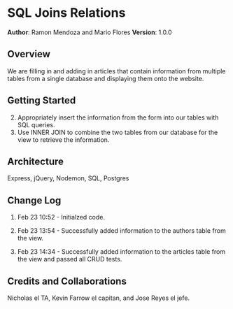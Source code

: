 # SQL Joins Relations

**Author**: Ramon Mendoza and Mario Flores
**Version**: 1.0.0

## Overview
<!-- Provide a high level overview of what this application is and why you are building it, beyond the fact that it's an assignment for a Code Fellows 301 class. (i.e. What's your problem domain?) -->
We are filling in and adding in articles that contain information from multiple tables from a single database and displaying them onto the website.

## Getting Started
2. Appropriately insert the information from the form into our tables with SQL queries.
1. Use INNER JOIN to combine the two tables from our database for the view to retrieve the information.


## Architecture
<!-- Provide a detailed description of the application design. What technologies (languages, libraries, etc) you're using, and any other relevant design information. -->
Express, jQuery, Nodemon, SQL, Postgres
## Change Log
<!-- Use this are to document the iterative changes made to your application as each feature is successfully implemented. Use time stamps.-->
1. Feb 23 10:52 - Initialzed code.

2. Feb 23 13:54 - Successfully added information to the authors table from the view.

3. Feb 23 14:34 - Successfully added information to the articles table from the view and passed all CRUD tests.



## Credits and Collaborations
<!-- Give credit (and a link) to other people or resources that helped you build this application. -->
Nicholas el TA, Kevin Farrow el capitan, and Jose Reyes el jefe.